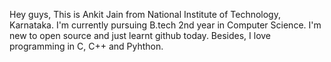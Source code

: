 Hey guys, This is Ankit Jain from National Institute of Technology, Karnataka.
I'm currently pursuing B.tech 2nd year in Computer Science. I'm new to open source and just learnt github today. Besides, I love programming in C, C++ and Pyhthon.
